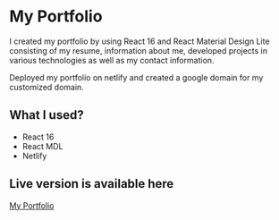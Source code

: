 # My Portfolio

I created my portfolio by using React 16 and React Material Design Lite consisting of my resume, information about me, developed projects in various technologies as well as my contact information. 

Deployed my portfolio on netlify and created a google domain for my customized domain.

## What I used?

- React 16
- React MDL
- Netlify

## Live version is available here

[My Portfolio](https://nishi2893.github.io/rgb-guessing-game)
